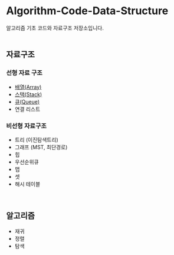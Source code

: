# Algorithm-Code-Data-Structure
알고리즘 기초 코드와 자료구조 저장소입니다.    
</br>

## 자료구조 
### 선형 자료 구조
* <a href="자료구조/Array.md">배열(Array)</a>
* <a href="자료구조/스택/Stack.md">스택(Stack)</a>
* <a href="자료구조/큐/Queue.md">큐(Queue)</a>
* 연결 리스트

### 비선형 자료구조
* 트리 (이진탐색트리)
* 그래프 (MST, 최단경로)
* 힙
* 우선순위큐
* 맵
* 셋
* 해시 테이블
</br>

## 알고리즘
* 재귀
* 정렬
* 탐색
